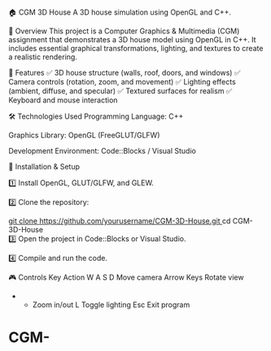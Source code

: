 🏠 CGM 3D House
A 3D house simulation using OpenGL and C++.

📌 Overview
This project is a Computer Graphics & Multimedia (CGM) assignment that demonstrates a 3D house model using OpenGL in C++. It includes essential graphical transformations, lighting, and textures to create a realistic rendering.


🎯 Features
✅ 3D house structure (walls, roof, doors, and windows)
✅ Camera controls (rotation, zoom, and movement)
✅ Lighting effects (ambient, diffuse, and specular)
✅ Textured surfaces for realism
✅ Keyboard and mouse interaction

🛠️ Technologies Used
Programming Language: C++

Graphics Library: OpenGL (FreeGLUT/GLFW)

Development Environment: Code::Blocks / Visual Studio

🔧 Installation & Setup

1️⃣ Install OpenGL, GLUT/GLFW, and GLEW.

2️⃣ Clone the repository:

[git clone https://github.com/yourusername/CGM-3D-House.git  ](https://github.com/LikhithaLakshmi/CGM-/blob/main/README.md)
cd CGM-3D-House  
3️⃣ Open the project in Code::Blocks or Visual Studio.

4️⃣ Compile and run the code.

🎮 Controls
Key	Action
W A S D	Move camera
Arrow Keys	Rotate view
+ -	Zoom in/out
L	Toggle lighting
Esc	Exit program
# CGM-
